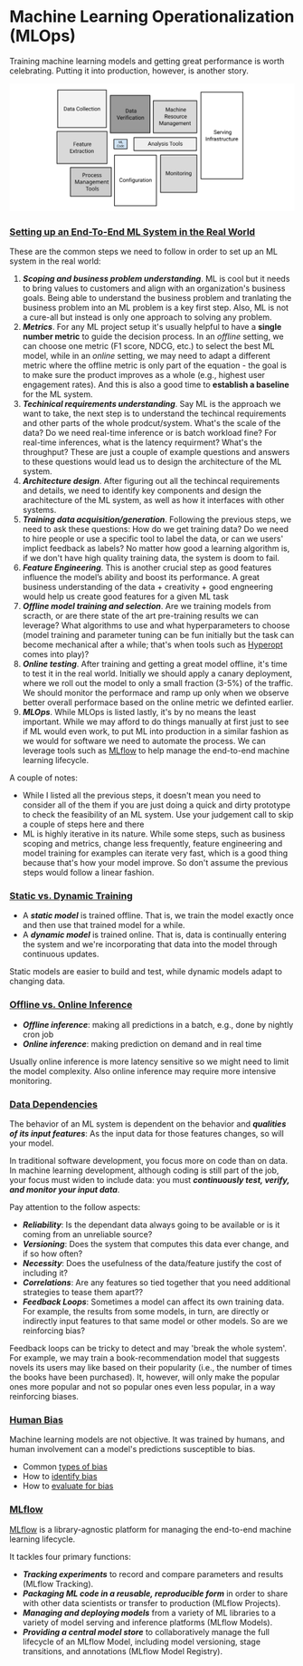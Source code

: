 # Machine Learning Operationalization (MLOps)

Training machine learning models and getting great performance is worth celebrating. Putting it into production, however, is another story.

![ML System in real world](assets/MLSystem.svg)

### <ins> Setting up an End-To-End ML System in the Real World

These are the common steps we need to follow in order to set up an ML system in the real world:

1. ***Scoping and business problem understanding***. ML is cool but it needs to bring values to customers and align with an organization's business goals. Being able to understand the business problem and tranlating the business problem into an ML problem is a key first step. Also, ML is not a cure-all but instead is only one approach to solving any problem.
2. ***Metrics***. For any ML project setup it's usually helpful to have a **single number metric** to guide the decision process. In an *offline* setting, we can choose one metric (F1 score, NDCG, etc.) to select the best ML model, while in an *online* setting, we may need to adapt a different metric where the offline metric is only part of the equation - the goal is to make sure the product improves as a whole (e.g., highest user engagement rates). And this is also a good time to **establish a baseline** for the ML system.
3. ***Techinical requirements understanding***. Say ML is the approach we want to take, the next step is to understand the techincal requirements and other parts of the whole prodcut/system. What's the scale of the data? Do we need real-time inference or is batch workload fine? For real-time inferences, what is the latency requirment? What's the throughput? These are just a couple of example questions and answers to these questions would lead us to design the architecture of the ML system.
4. ***Architecture design***. After figuring out all the techincal requirements and details, we need to identify key components and design the arachitecture of the ML system, as well as how it interfaces with other systems.
5. ***Training data acquisition/generation***. Following the previous steps, we need to ask these questions: How do we get training data? Do we need to hire people or use a specific tool to label the data, or can we users' implict feedback as labels? No matter how good a learning algorithm is, if we don't have high quality training data, the system is doom to fail.
6. ***Feature Engineering***. This is another crucial step as good features influence the model’s ability and boost its performance. A great business understanding of the data + creativity + good engneering would help us create good features for a given ML task
7. ***Offline model training and selection***. Are we training models from scracth, or are there state of the art pre-training results we can leverage? What algorithms to use and what hyperparameters to choose (model training and parameter tuning can be fun initially but the task can become mechanical after a while; that's when tools such as [Hyperopt](https://hyperopt.github.io/hyperopt/) comes into play)?
8. ***Online testing***. After training and getting a great model offline, it's time to test it in the real world. Initially we should apply a canary deployment, where we roll out the model to only a small fraction (3-5%) of the traffic. We should monitor the performace and ramp up only when we observe better overall performace based on the online metric we definted earlier.
9. ***MLOps***. While MLOps is listed lastly, it's by no means the least important. While we may afford to do things manually at first just to see if ML would even work, to put ML into production in a similar fashion as we would for software we need to automate the process. We can leverage tools such as [MLflow](https://www.mlflow.org/docs/latest/index.html) to help manage the end-to-end machine learning lifecycle.

A couple of notes:

- While I listed all the previous steps, it doesn't mean you need to consider all of the them if you are just doing a quick and dirty prototype to check the feasibility of an ML system. Use your judgement call to skip a couple of steps here and there
-  ML is highly iterative in its nature. While some steps, such as business scoping and metrics, change less frequently, feature engineering and model training for examples can iterate very fast, which is a good thing because that's how your model improve. So don't assume the previous steps would follow a linear fashion.


### <ins> Static vs. Dynamic Training

- A ***static model*** is trained offline. That is, we train the model exactly once and then use that trained model for a while.
- A ***dynamic model*** is trained online. That is, data is continually entering the system and we're incorporating that data into the model through continuous updates.

Static models are easier to build and test, while dynamic models adapt to changing data.

### <ins> Offline vs. Online Inference

- ***Offline inference***: making all predictions in a batch, e.g., done by nightly cron job
- ***Online inference***: making prediction on demand and in real time

Usually online inference is more latency sensitive so we might need to limit the model complexity. Also online inference may require more intensive monitoring.

### <ins> Data Dependencies

The behavior of an ML system is dependent on the behavior and ***qualities of its input features***: As the input data for those features changes, so will your model.

In traditional software development, you focus more on code than on data. In machine learning development, although coding is still part of the job, your focus must widen to include data: you must ***continuously test, verify, and monitor your input data***.

Pay attention to the follow aspects:
- ***Reliability***: Is the dependant data always going to be available or is it coming from an unreliable source?
- ***Versioning***: Does the system that computes this data ever change, and if so how often?
- ***Necessity***: Does the usefulness of the data/feature justify the cost of including it?
- ***Correlations***: Are any features so tied together that you need additional strategies to tease them apart??
- ***Feedback Loops***: Sometimes a model can affect its own training data. For example, the results from some models, in turn, are directly or indirectly input features to that same model or other models. So are we reinforcing bias?

Feedback loops can be tricky to detect and may 'break the whole system'. For example, we may train a book-recommendation model that suggests novels its users may like based on their popularity (i.e., the number of times the books have been purchased). It, however, will only make the popular ones more popular and not so popular ones even less popular, in a way reinforcing biases.


### <ins> Human Bias

Machine learning models are not objective. It was trained by humans, and human involvement can a model's predictions susceptible to bias.
- Common [types of bias](https://developers.google.com/machine-learning/crash-course/fairness/types-of-bias)
- How to [identify bias](https://developers.google.com/machine-learning/crash-course/fairness/identifying-bias)
- How to [evaluate for bias](https://developers.google.com/machine-learning/crash-course/fairness/evaluating-for-bias)


### <ins> MLflow

[MLflow](https://www.mlflow.org/docs/latest/index.html) is a library-agnostic platform for managing the end-to-end machine learning lifecycle.

It tackles four primary functions:

- ***Tracking experiments*** to record and compare parameters and results (MLflow Tracking).
- ***Packaging ML code in a reusable, reproducible form*** in order to share with other data scientists or transfer to production (MLflow Projects).
- ***Managing and deploying models*** from a variety of ML libraries to a variety of model serving and inference platforms (MLflow Models).
- ***Providing a central model store*** to collaboratively manage the full lifecycle of an MLflow Model, including model versioning, stage transitions, and annotations (MLflow Model Registry).

